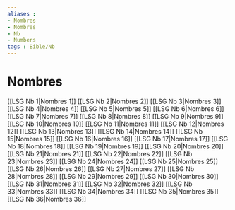 ```yaml
---
aliases : 
- Nombres
- Nombres
- Nb
- Numbers
tags : Bible/Nb
---
```


# Nombres

[[LSG Nb 1|Nombres 1]]
[[LSG Nb 2|Nombres 2]]
[[LSG Nb 3|Nombres 3]]
[[LSG Nb 4|Nombres 4]]
[[LSG Nb 5|Nombres 5]]
[[LSG Nb 6|Nombres 6]]
[[LSG Nb 7|Nombres 7]]
[[LSG Nb 8|Nombres 8]]
[[LSG Nb 9|Nombres 9]]
[[LSG Nb 10|Nombres 10]]
[[LSG Nb 11|Nombres 11]]
[[LSG Nb 12|Nombres 12]]
[[LSG Nb 13|Nombres 13]]
[[LSG Nb 14|Nombres 14]]
[[LSG Nb 15|Nombres 15]]
[[LSG Nb 16|Nombres 16]]
[[LSG Nb 17|Nombres 17]]
[[LSG Nb 18|Nombres 18]]
[[LSG Nb 19|Nombres 19]]
[[LSG Nb 20|Nombres 20]]
[[LSG Nb 21|Nombres 21]]
[[LSG Nb 22|Nombres 22]]
[[LSG Nb 23|Nombres 23]]
[[LSG Nb 24|Nombres 24]]
[[LSG Nb 25|Nombres 25]]
[[LSG Nb 26|Nombres 26]]
[[LSG Nb 27|Nombres 27]]
[[LSG Nb 28|Nombres 28]]
[[LSG Nb 29|Nombres 29]]
[[LSG Nb 30|Nombres 30]]
[[LSG Nb 31|Nombres 31]]
[[LSG Nb 32|Nombres 32]]
[[LSG Nb 33|Nombres 33]]
[[LSG Nb 34|Nombres 34]]
[[LSG Nb 35|Nombres 35]]
[[LSG Nb 36|Nombres 36]]

